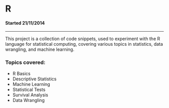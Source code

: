 # R

#### Started 21/11/2014

---

This project is a collection of code snippets, used to experiment with the R language for statistical computing, covering various topics in statistics, data wrangling, and machine learning.

### Topics covered:
+ R Basics
+ Descriptive Statistics
+ Machine Learning
+ Statistical Tests
+ Survival Analysis
+ Data Wrangling
